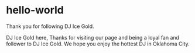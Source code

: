 # hello-world

Thank you for following DJ Ice Gold.

DJ Ice Gold here, 
Thanks for visiting our page and being a loyal fan and follower to DJ Ice Gold.  We hope you enjoy the hottest DJ in Oklahoma City.
